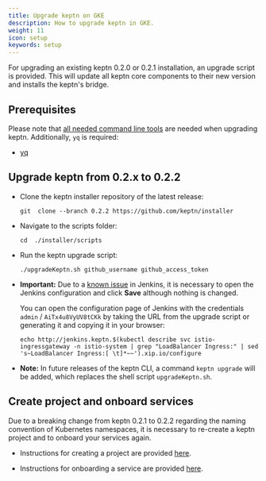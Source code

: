 ```yaml
---
title: Upgrade keptn on GKE
description: How to upgrade keptn in GKE.
weight: 11
icon: setup
keywords: setup
---
```


For upgrading an existing keptn 0.2.0 or 0.2.1 installation, an upgrade script is provided. This will update all keptn core components to their new version and installs the keptn's bridge.

## Prerequisites
   
Please note that [all needed command line tools](../setup-keptn-gke#prerequisites) are needed when upgrading keptn.
Additionally, `yq` is required:

  - [yq](https://github.com/mikefarah/yq)

## Upgrade keptn from 0.2.x to 0.2.2

- Clone the keptn installer repository of the latest release:

  ``` console
  git  clone --branch 0.2.2 https://github.com/keptn/installer
  ``` 

- Navigate to the scripts folder:

  ```
  cd  ./installer/scripts
  ```

- Run the keptn upgrade script:

  ```
  ./upgradeKeptn.sh github_username github_access_token
  ```

-  **Important:** Due to a [known issue](https://issues.jenkins-ci.org/browse/JENKINS-14880) in Jenkins, it is necessary to open the Jenkins configuration and click **Save** although nothing is changed.

    You can open the configuration page of Jenkins with the credentials `admin` / `AiTx4u8VyUV8tCKk` by taking the URL from the upgrade script or generating it and copying it in your browser:
    ```
    echo http://jenkins.keptn.$(kubectl describe svc istio-ingressgateway -n istio-system | grep "LoadBalancer Ingress:" | sed 's~LoadBalancer Ingress:[ \t]*~~').xip.io/configure
    ```

- **Note:** In future releases of the keptn CLI, a command `keptn upgrade` will be added, which replaces the shell script `upgradeKeptn.sh`.

## Create project and onboard services

Due to a breaking change from keptn 0.2.1 to 0.2.2 regarding the naming convention of Kubernetes namespaces, it is necessary to re-create a keptn project and to onboard your services again.

- Instructions for creating a project are provided [here](../../usecases/onboard-carts-service/#create-project-sockshop).

- Instructions for onboarding a service are provided [here](../../usecases/onboard-carts-service/#onboard-carts-service-and-carts-database).